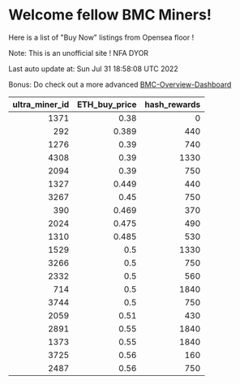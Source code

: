 # Welcome fellow BMC Miners!
Here is a list of "Buy Now" listings from Opensea floor !

Note: This is an unofficial site ! NFA DYOR

Last auto update at: Sun Jul 31 18:58:08 UTC 2022

Bonus: Do check out a more advanced [BMC-Overview-Dashboard](https://dune.com/defifunk/BMC-Overview-Dashboard)


|   ultra_miner_id |   ETH_buy_price |   hash_rewards |
|-----------------:|----------------:|---------------:|
|             1371 |           0.38  |              0 |
|              292 |           0.389 |            440 |
|             1276 |           0.39  |            740 |
|             4308 |           0.39  |           1330 |
|             2094 |           0.39  |            750 |
|             1327 |           0.449 |            440 |
|             3267 |           0.45  |            750 |
|              390 |           0.469 |            370 |
|             2024 |           0.475 |            490 |
|             1310 |           0.485 |            530 |
|             1529 |           0.5   |           1330 |
|             3266 |           0.5   |            750 |
|             2332 |           0.5   |            560 |
|              714 |           0.5   |           1840 |
|             3744 |           0.5   |            750 |
|             2059 |           0.51  |            430 |
|             2891 |           0.55  |           1840 |
|             1373 |           0.55  |           1840 |
|             3725 |           0.56  |            160 |
|             2487 |           0.56  |            750 |